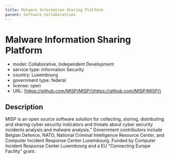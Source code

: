 ```yaml
---
title: Malware Information Sharing Platform
parent: Software Collaboratives
---
```


# Malware Information Sharing Platform

- model: Collaborative, Independent Development
- service type: Information Security
- country: Luxembourg
- government type: federal
- license: open
- URL: [https://github.com/MISP/MISP/](https://github.com/MISP/MISP/)

## Description
MISP is an open source software solution for collecting, storing, distributing and sharing cyber security indicators and threats about cyber security incidents analysis and malware analysis.” Government contributors include Belgian Defence, NATO, National Criminal Intelligence Resource Center, and Computer Incident Response Center Luxembourg. Funded by Computer Incident Response Center Luxembourg and a EU “Connecting Europe Facility” grant.
